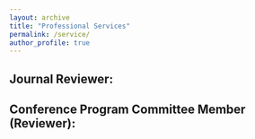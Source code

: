 ```yaml
---
layout: archive
title: "Professional Services"
permalink: /service/
author_profile: true
---
```


## Journal Reviewer:


## Conference Program Committee Member (Reviewer):
